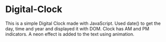 # Digital-Clock

This is a simple Digital Clock made with JavaScript.
Used date() to get the day, time and year and displayed it with DOM. Clock has AM and PM indicators. A neon effect is added to the text using animation.
